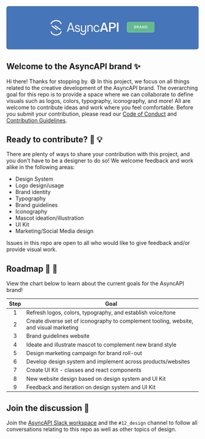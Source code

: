
[![AsyncAPI Brand Banner](./assets/readme-banner.svg)](https://www.asyncapi.com)

## Welcome to the AsyncAPI brand ✨
Hi there! Thanks for stopping by. 😄 In this project, we focus on all things related to the creative development of the AsyncAPI brand. The overarching goal for this repo is to provide a space where we can collaborate to define visuals such as logos, colors, typography, iconography, and more! All are welcome to contribute ideas and work where you feel comfortable. Before you submit your contribution, please read our [Code of Conduct](https://github.com/asyncapi/.github/blob/master/CODE_OF_CONDUCT.md) and [Contribution Guidelines](https://github.com/asyncapi/asyncapi/blob/master/CONTRIBUTING.md#contributing-to-asyncapi).

## Ready to contribute? 🙌 💡
There are plenty of ways to share your contribution with this project, and you don't have to be a designer to do so! We welcome feedback and work alike in the following areas:

- Design System
- Logo design/usage
- Brand identity
- Typography
- Brand guidelines
- Iconography
- Mascot ideation/illustration
- UI Kit
- Marketing/Social Media design

Issues in this repo are open to all who would like to give feedback and/or provide visual work.

## Roadmap 🚗 💨
View the chart below to learn about the current goals for the AsyncAPI brand!

|  Step  |                   Goal                     |
| :----: | ------------------------------------------ |
|   1    | Refresh logos, colors, typography, and establish voice/tone |
|   2    | Create diverse set of iconography to complement tooling, website, and visual marketing |
|   3    | Brand guidelines website |
|   4    | Ideate and illustrate mascot to complement new brand style |
|   5    | Design marketing campaign for brand roll-out |
|   6    | Develop design system and implement across products/websites |
|   7    | Create UI Kit - classes and react components |
|   8    | New website design based on design system and UI Kit |
|   9    | Feedback and iteration on design system and UI Kit |

## Join the discussion 📌
Join the [AsyncAPI Slack workspace](https://asyncapi.com/slack-invite) and the `#12_design` channel to follow all conversations relating to this repo as well as other topics of design.